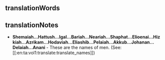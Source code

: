 ## translationWords


## translationNotes

* **Shemaiah...Hattush...Igal...Bariah...Neariah...Shaphat...Elioenai...Hizkiah...Azrikam...Hodaviah...Eliashib...Pelaiah...Akkub...Johanan... Delaiah...Anani** - These are the names of men. (See: [[:en:ta:vol1:translate:translate_names]])
